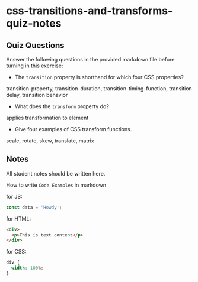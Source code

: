 # css-transitions-and-transforms-quiz-notes

## Quiz Questions

Answer the following questions in the provided markdown file before turning in this exercise:

- The `transition` property is shorthand for which four CSS properties?

transition-property, transition-duration, transition-timing-function, transition delay, transition behavior

- What does the `transform` property do?

applies transformation to element

- Give four examples of CSS transform functions.

scale, rotate, skew, translate, matrix

## Notes

All student notes should be written here.

How to write `Code Examples` in markdown

for JS:

```javascript
const data = 'Howdy';
```

for HTML:

```html
<div>
  <p>This is text content</p>
</div>
```

for CSS:

```css
div {
  width: 100%;
}
```
